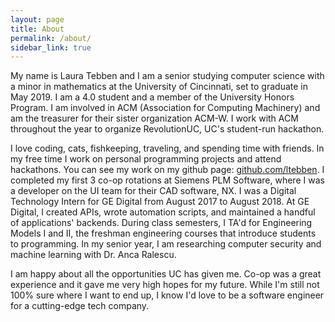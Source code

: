 ```yaml
---
layout: page
title: About
permalink: /about/
sidebar_link: true
---
```


My name is Laura Tebben and I am a senior studying computer science with a minor in mathematics at the University of Cincinnati, set to graduate in May 2019. I am a 4.0 student and a member of the University Honors Program. I am involved in ACM (Association for Computing Machinery) and am the treasurer for their sister organization ACM-W. I work with ACM throughout the year to organize RevolutionUC, UC's student-run hackathon.

I love coding, cats, fishkeeping, traveling, and spending time with friends. In my free time I work on personal programming projects and attend hackathons. You can see my work on my github page: [github.com/ltebben](https://github.com/ltebben). I completed my first 3 co-op rotations at Siemens PLM Software, where I was a developer on the UI team for their CAD software, NX. I was a Digital Technology Intern for GE Digital from August 2017 to August 2018. At GE Digital, I created APIs, wrote automation scripts, and maintained a handful of applications' backends. During class semesters, I TA'd for Engineering Models I and II, the freshman engineering courses that introduce students to programming. In my senior year, I am researching computer security and machine learning with Dr. Anca Ralescu.

I am happy about all the opportunities UC has given me. Co-op was a great experience and it gave me very high hopes for my future. While I'm still not 100% sure where I want to end up, I know I'd love to be a software engineer for a cutting-edge tech company.
